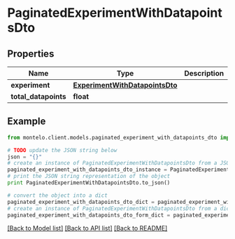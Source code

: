 # PaginatedExperimentWithDatapointsDto


## Properties

Name | Type | Description | Notes
------------ | ------------- | ------------- | -------------
**experiment** | [**ExperimentWithDatapointsDto**](ExperimentWithDatapointsDto.md) |  | 
**total_datapoints** | **float** |  | 

## Example

```python
from montelo.client.models.paginated_experiment_with_datapoints_dto import PaginatedExperimentWithDatapointsDto

# TODO update the JSON string below
json = "{}"
# create an instance of PaginatedExperimentWithDatapointsDto from a JSON string
paginated_experiment_with_datapoints_dto_instance = PaginatedExperimentWithDatapointsDto.from_json(json)
# print the JSON string representation of the object
print PaginatedExperimentWithDatapointsDto.to_json()

# convert the object into a dict
paginated_experiment_with_datapoints_dto_dict = paginated_experiment_with_datapoints_dto_instance.to_dict()
# create an instance of PaginatedExperimentWithDatapointsDto from a dict
paginated_experiment_with_datapoints_dto_form_dict = paginated_experiment_with_datapoints_dto.from_dict(paginated_experiment_with_datapoints_dto_dict)
```
[[Back to Model list]](../README.md#documentation-for-models) [[Back to API list]](../README.md#documentation-for-api-endpoints) [[Back to README]](../README.md)


